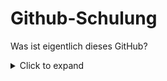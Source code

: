 # Github-Schulung

Was ist eigentlich dieses GitHub?


<details>
<summary>Click to expand</summary>

whatever

</details>
